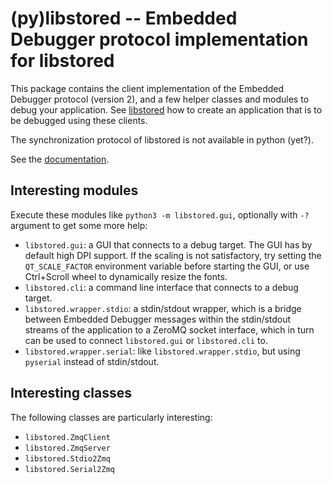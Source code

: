 ﻿# (py)libstored -- Embedded Debugger protocol implementation for libstored

This package contains the client implementation of the Embedded Debugger
protocol (version 2), and a few helper classes and modules to debug your
application. See [libstored](https://github.com/DEMCON/libstored) how to create
an application that is to be debugged using these clients.

The synchronization protocol of libstored is not available in python (yet?).

See the [documentation](https://demcon.github.io/libstored/doc/py.html).

## Interesting modules

Execute these modules like `python3 -m libstored.gui`, optionally with `-?`
argument to get some more help:

- `libstored.gui`: a GUI that connects to a debug target.  The GUI has by
  default high DPI support. If the scaling is not satisfactory, try setting the
  `QT_SCALE_FACTOR` environment variable before starting the GUI, or use
  Ctrl+Scroll wheel to dynamically resize the fonts.
- `libstored.cli`: a command line interface that connects to a debug target.
- `libstored.wrapper.stdio`: a stdin/stdout wrapper, which is a bridge between
  Embedded Debugger messages within the stdin/stdout streams of the application
  to a ZeroMQ socket interface, which in turn can be used to connect `libstored.gui`
  or `libstored.cli` to.
- `libstored.wrapper.serial`: like `libstored.wrapper.stdio`, but using `pyserial` instead
  of stdin/stdout.

## Interesting classes

The following classes are particularly interesting:

- `libstored.ZmqClient`
- `libstored.ZmqServer`
- `libstored.Stdio2Zmq`
- `libstored.Serial2Zmq`

